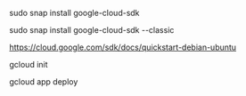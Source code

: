 

sudo snap install google-cloud-sdk

sudo snap install google-cloud-sdk --classic

https://cloud.google.com/sdk/docs/quickstart-debian-ubuntu

gcloud init




gcloud app deploy



